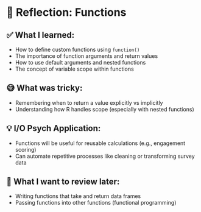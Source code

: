 # 🧠 Reflection: Functions

## ✅ What I learned:
- How to define custom functions using `function()`
- The importance of function arguments and return values
- How to use default arguments and nested functions
- The concept of variable scope within functions

## 😅 What was tricky:
- Remembering when to return a value explicitly vs implicitly
- Understanding how R handles scope (especially with nested functions)

## 💡 I/O Psych Application:
- Functions will be useful for reusable calculations (e.g., engagement scoring)
- Can automate repetitive processes like cleaning or transforming survey data

## 🔁 What I want to review later:
- Writing functions that take and return data frames
- Passing functions into other functions (functional programming)
